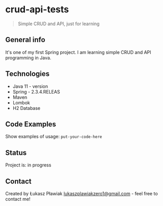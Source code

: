 # crud-api-tests
> Simple CRUD and API, just for learning

## General info
It's one of my first Spring project. I am learning simple CRUD and API programming in Java.

## Technologies
* Java 11 - version 
* Spring - 2.3.4.RELEAS
* Maven
* Lombok 
* H2 Database

## Code Examples
Show examples of usage:
`put-your-code-here`

## Status
Project is: in progress

## Contact
Created by Łukasz Pławiak lukaszplawiakzero1@gmail.com  - feel free to contact me!
